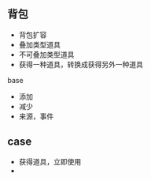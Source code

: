 
## 背包
 * 背包扩容
 * 叠加类型道具
 * 不可叠加类型道具
 * 获得一种道具，转换成获得另外一种道具


base
- 添加
- 减少
- 来源，事件




## case

- 获得道具，立即使用
- 

